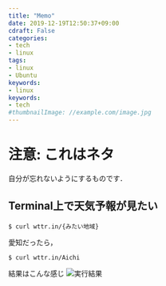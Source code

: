 ```yaml
---
title: "Memo"
date: 2019-12-19T12:50:37+09:00
cdraft: False
categories:
- tech
- linux
tags:
- linux
- Ubuntu
keywords:
- linux
keywords:
- tech
#thumbnailImage: //example.com/image.jpg
---
```


<!--more-->


# 注意: これはネタ

自分が忘れないようにするものです．

## Terminal上で天気予報が見たい

```terminal
$ curl wttr.in/{みたい地域}
```

愛知だったら，

```terminal
$ curl wttr.in/Aichi
```

結果はこんな感じ
![実行結果](/img/memo/スクリーンショット_2019_12_19_12_53.jpg)
